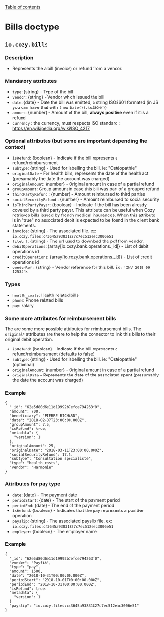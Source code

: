 [Table of contents](README.md#table-of-contents)

# Bills doctype

## `io.cozy.bills`

### Description
- Represents the a bill (invoice) or refund from a vendor.

### Mandatory attributes

- `type`: {string} - Type of the bill
- `vendor`: {string} - Vendor which issued the bill
- `date`: {date} - Date the bill was emitted, a string ISO8601 formated  (in JS you can have that with `(new Date()).toJSON()`)
- `amount`: {number} - Amount of the bill, __always positive__ even if it is a refund
- `currency` : the currency, must respects ISO standard : https://en.wikipedia.org/wiki/ISO_4217

### Optional attributes (but some are important depending the context)

- `isRefund`: {boolean} - Indicate if the bill represents a refund/reimbursement
- `subtype`: {string} - Used for labelling the bill. ie: "Ostéopathie"
- `originalDate` - For health bills, represents the date of the health act (presumably the date the account was charged)
- `originalAmount`: {number} - Original amount in case of a partial refund
- `groupAmount`: Group amount in case this bill was part of a grouped refund
- `thirdPartyRefund` : {number} - Amount reimbursed to third parties
- `socialSecurityRefund` : {number} - Amount reimbursed to social security
- `isThirdPartyPayer`: {boolean} - Indicate if the bill has been already covered by a third party payer. This attribute can be useful when Cozy retrieves bills issued by french medical insurances.
When this attribute is in "true" no associated debit is expected to be found in the client bank
statements.
- `invoice`: {string} - The associated file. ex: `io.cozy.files:c43645a93831827c7ec512eac3006e51`
- `fileUrl`: {string} - The url used to download the pdf from vendor.
- `debitOperations`: {array[io.cozy.bank.operations._id]} - List of debit operations id
- `creditOperations`: {array[io.cozy.bank.operations._id]} - List of credit operations id
- `vendorRef` : {string} - Vendor reference for this bill. Ex : `'INV-2018-09-12534'k`


### Types

- `health_costs`: Health related bills
- `phone`: Phone related bills
- `pay`: salary

### Some more attributes for reimbursement bills

The are some more possible attributes for reimbursement bills. The `original*` attributes
are there to help the connector to link this bills to their original debit operation.

- `isRefund`: {boolean} - Indicate if the bill represents a refund/reimbursement (defaults to false)
- `subtype`: {string} - Used for labelling the bill. ie: "Ostéopathie" (optionnal)
- `originalAmount`: {number} - Original amount in case of a partial refund
- `originalDate` - Represents the date of the associated spent (presumably the date the account was charged)

### Example

```
{
  "_id": "62e5d80d6e11d19992b7efce794263f0",
  "amount": 700,
  "beneficiary": "PIERRE RICHARD",
  "date": "2018-02-07T23:00:00.000Z",
  "groupAmount": 7.5,
  "isRefund": true,
  "metadata": {
    "version": 1
  },
  "originalAmount": 25,
  "originalDate": "2018-03-11T23:00:00.000Z",
  "socialSecurityRefund": 17.5,
  "subtype": "Consultation spécialiste",
  "type": "health_costs",
  "vendor": "Harmonie"
}
```

### Attributes for pay type

- `date`: {date} - The payment date
- `periodStart`: {date} - The start of the payment period
- `periodEnd`: {date} - The end of the payment period
- `isRefund`: {boolean} - Indicates that the pay represents a positive operation
- `payslip`: {string} - The associated payslip file. ex: `io.cozy.files:c43645a93831827c7ec512eac3006e51`
- `employer`: {boolean} - The employer name

### Example

```
{
  "_id": "62e5d80d6e11d19992b7efce794263f0",
  "vendor": "Payfit",
  "type": "pay",
  "amount": 1500,
  "date": "2018-10-31T00:00:00.000Z",
  "periodStart": "2018-10-01T00:00:00.000Z",
  "periodEnd": "2018-10-31T00:00:00.000Z",
  "isRefund": true,
  "metadata": {
    "version": 1
  }
  "payslip": "io.cozy.files:c43645a93831827c7ec512eac3006e51"
}
```
